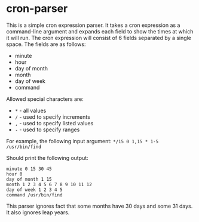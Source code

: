 # cron-parser

This is a simple cron expression parser. It takes a cron expression as a command-line argument and expands each field to show the times at which it will run. The cron expression will consist of 6 fields separated by a single space. The fields are as follows:
* minute 
* hour 
* day of month 
* month 
* day of week 
* command

Allowed special characters are: 
* `*` - all values
* `/` - used to specify increments
* `,` - used to specify listed values
* `-` - used to specify ranges

For example, the following input argument:
`*/15 0 1,15 * 1-5 /usr/bin/find`

Should print the following output:
```
minute 0 15 30 45
hour 0
day of month 1 15
month 1 2 3 4 5 6 7 8 9 10 11 12
day of week 1 2 3 4 5
command /usr/bin/find
```

This parser ignores fact that some months have 30 days and some 31 days. It also ignores leap years.